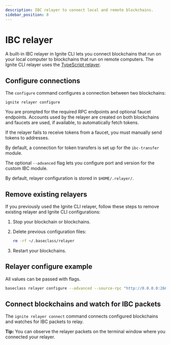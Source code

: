 ```yaml
---
description: IBC relayer to connect local and remote blockchains.
sidebar_position: 8
---
```


# IBC relayer

A built-in IBC relayer in Ignite CLI lets you connect blockchains that run on your local computer to blockchains that run on remote computers. The Ignite CLI relayer uses the [TypeScript relayer](https://github.com/confio/ts-relayer).

## Configure connections

The `configure` command configures a connection between two blockchains:

`ignite relayer configure`

You are prompted for the required RPC endpoints and optional faucet endpoints. Accounts used by the relayer are created on both blockchains and faucets are used, if available, to automatically fetch tokens.

If the relayer fails to receive tokens from a faucet, you must manually send tokens to addresses.

By default, a connection for token transfers is set up for the `ibc-transfer` module.

The optional `--advanced` flag lets you configure port and version for the custom IBC module.

By default, relayer configuration is stored in `$HOME/.relayer/`.

## Remove existing relayers

If you previously used the Ignite CLI relayer, follow these steps to remove existing relayer and Ignite CLI configurations:

1. Stop your blockchain or blockchains.
2. Delete previous configuration files:

    ```bash
    rm -rf ~/.baseclass/relayer
    ```

3. Restart your blockchains.

## Relayer configure example

All values can be passed with flags.

```bash
baseclass relayer configure --advanced --source-rpc "http://0.0.0.0:26657" --source-faucet "http://0.0.0.0:4500" --source-port "blog" --source-version "blog-1" --target-rpc "http://0.0.0.0:26659" --target-faucet "http://0.0.0.0:4501" --target-port "blog" --target-version "blog-1"
```

## Connect blockchains and watch for IBC packets

The `ignite relayer connect` command connects configured blockchains and watches for IBC packets to relay. 

**Tip:** You can observe the relayer packets on the terminal window where you connected your relayer.
